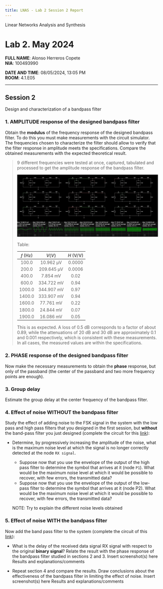 ```yaml
---
title: LNAS - Lab 2 Session 2 Report
---
```


<style>
:root {
    --markdown-font-family: "Times New Roman", Times, serif;
    --markdown-font-size: 10.5pt;
    --vscode-textBlockQuote-border: #9599e1;
}
</style>

<p class="supt1 center">Linear Networks Analysis and Synthesis</p>

# Lab 2. May 2024

<p class="subt2 center">
<strong>FULL NAME</strong>: Alonso Herreros Copete</br>
<strong>NIA</strong>: 100493990
</p>
<p class="subt2 center">
<strong>DATE AND TIME</strong>: 08/05/2024, 13:05 PM</br>
<strong>ROOM</strong>: 4.1.E05
</p>

---

## Session 2

<p class="subt2 center">Design and characterization of a bandpass filter</p>

### 1. AMPLITUDE response of the designed bandpass filter

Obtain the **modulus** of the frequency response of the designed bandpass filter. To do this you must make
measurements with the circuit simulator. The frequencies chosen to characterize the filter should allow to
verify that the filter response in amplitude meets the specifications. Compare the obtained measurements with
the expected theoretical result.

<!--
* [x] Insert screenshot(s) here 
* [x] Results, explanations and comments
* [x] Table/graph of measurements and thxoretical values
* [x] Optional: Insert link to the designed circuit in Falstad (this can be done in all answers)
-->

> 9 different frequencies were tested at once, captured, tabulated and processed to get the amplitude response
> of the bandpass filter.
>
> [![alt text](figures/fig2.2.1.1.png)](https://tinyurl.com/2bksgwgt)
>
> Table:
>
> | $f$ (Hz) |       $V (V)$        | $H$ (V/V) |
> | :------: | :------------------: | :-------: |
> | $100.0$  | $10.962 \text{ μV}$  | $0.0000$  |
> | $200.0$  | $209.645 \text{ μV}$ | $0.0006$  |
> | $400.0$  |  $7.854 \text{ mV}$  |  $0.02$   |
> | $600.0$  | $334.722 \text{ mV}$ |  $0.94$   |
> | $1000.0$ | $344.907 \text{ mV}$ |  $0.97$   |
> | $1400.0$ | $333.907 \text{ mV}$ |  $0.94$   |
> | $1600.0$ | $77.761 \text{ mV}$  |  $0.22$   |
> | $1800.0$ | $24.844 \text{ mV}$  |  $0.07$   |
> | $1900.0$ | $16.086 \text{ mV}$  |  $0.05$   |
>
> This is as expected. A loss of 0.5 dB corresponds to a factor of about $0.89$, while the attenuations of $20
> \text{ dB}$ and $30 \text{ dB}$ are approximately $0.1$ and $0.001$ respectively, which is consistent with
> these measurements. In all cases, the measured values are within the specifications.

### 2. PHASE response of the designed bandpass filter

Now make the necessary measurements to obtain the **phase** response, but only of the passband (the center of
the passband and two more frequency points are enough).

<!--
* [ ] Insert screenshot(s) here
* [ ] Results, explanations and comments
* [ ] Table/graph of measurements and theoretical values
-->

### 3. Group delay

Estimate the group delay at the center frequency of the bandpass filter.

<!--
* [ ] Explain the estimation/measurement method
* [ ] Result:
-->

### 4. Effect of noise WITHOUT the bandpass filter

Study the effect of adding noise to the FSK signal in the system with the low pass and high pass filters that
you designed in the first session, but **without** the band-pass filter you just designed (complete the
circuit for this [link](https://tinyurl.com/29qgxltj)):

* Determine, by progressively increasing the amplitude of the noise, what is the maximum noise level at which
  the signal is no longer correctly detected at the node `RX signal`.

    <!--
    * [ ] Insert screenshot(s) here
    * [ ] Result and explanation/comment
    -->

    * Suppose now that you use the envelope of the output of the high pass filter to determine the symbol that
  arrives at it (node `P1`). What would be the maximum noise level at which it would be possible to recover,
  with few errors, the transmitted data?

    <!--
    * [ ] Insert screenshot(s) here
    * [ ] Result and explanation/comment
    -->

    * Suppose now that you use the envelope of the output of the low-pass filter to determine the symbol that
  arrives at it (node P2). What would be the maximum noise level at which it would be possible to recover,
  with few errors, the transmitted data?

    <!--
    * [ ] Insert screenshot(s) here
    * [ ] Result and explanation/comment
    -->

    NOTE: Try to explain the different noise levels obtained

### 5. Effect of noise WITH the bandpass filter
Now add the band pass filter to the system (complete the circuit of this
[link](https://tinyurl.com/2yxxu5f5)):

* What is the delay of the received data signal RX signal with respect to the original **binary signal**?
  Relate the result with the phase response of the bandpass filter studied in sections 2 and 3. Insert
  screenshot(s) here Results and explanations/comments

    <!--
    * [ ] Insert screenshot(s) here
    * [ ] Result and explanation/comment
    -->

* Repeat section 4 and compare the results. Draw conclusions about the effectiveness of the bandpass filter in
  limiting the effect of noise. Insert screenshot(s) here Results and explanations/comments

    <!--
    * [ ] Insert screenshot(s) here
    * [ ] Result and explanation/comment
    -->

